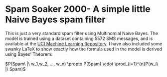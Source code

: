 # Spam Soaker 2000- A simple little Naive Bayes spam filter

This is just a very standard spam filter using Multinomial Naive Bayes. The model is trained using a dataset containing 5572 SMS messages, and is available at the <a href="https://archive.ics.uci.edu/ml/datasets/sms+spam+collection">UCI Machine Learning Repository<a>. I have also included some swanky LaTeX to show exactly how the formula used in the model is derived using Bayes' Theorem:
  
  $P(Spam\ |\ w_1,w_2, ..., w_n) \propto P(Spam) \cdot \prod_{i=1}^{n}P(w_i\ |\ Spam)$
